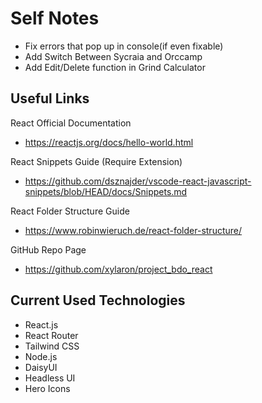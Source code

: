 # Self Notes

- Fix errors that pop up in console(if even fixable)
- Add Switch Between Sycraia and Orccamp
- Add Edit/Delete function in Grind Calculator

## Useful Links

React Official Documentation

- https://reactjs.org/docs/hello-world.html

React Snippets Guide (Require Extension)

- https://github.com/dsznajder/vscode-react-javascript-snippets/blob/HEAD/docs/Snippets.md

React Folder Structure Guide

- https://www.robinwieruch.de/react-folder-structure/

GitHub Repo Page

- https://github.com/xylaron/project_bdo_react

## Current Used Technologies

- React.js
- React Router
- Tailwind CSS
- Node.js
- DaisyUI
- Headless UI
- Hero Icons
